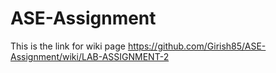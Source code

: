# ASE-Assignment
This is the link for wiki page
https://github.com/Girish85/ASE-Assignment/wiki/LAB-ASSIGNMENT-2
